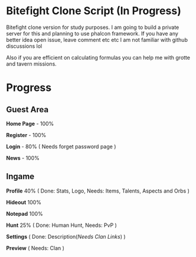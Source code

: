 # Bitefight Clone Script (In Progress)

Bitefight clone version for study purposes. I am going to build a private server for this and planning to use phalcon framework. If you have any better idea open issue, leave comment etc etc I am not familiar with github discussions lol

Also if you are efficient on calculating formulas you can help me with grotte and tavern missions.

# Progress

## Guest Area

**Home Page** - 100%

**Register** - 100%

**Login** - 80% ( Needs forget password page )

**News** - 100%

## Ingame

**Profile** 40% ( Done: Stats, Logo, Needs: Items, Talents, Aspects and Orbs )

**Hideout** 100%

**Notepad** 100%

**Hunt** 25% ( Done: Human Hunt, Needs: PvP )

**Settings** ( Done: Description(*Needs Clan Links*) )

**Preview** ( Needs: Clan )